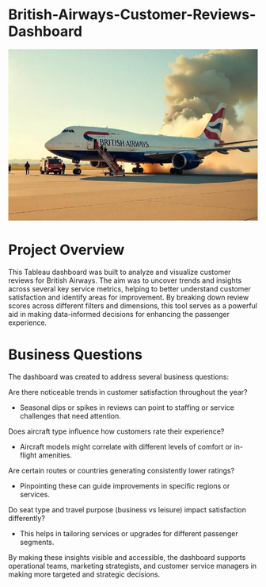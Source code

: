 # British-Airways-Customer-Reviews-Dashboard

![British_Airways_Image](https://github.com/Sphoorthy-T/British-Airways-Customer-Reviews-Dashboard/blob/main/freepik__the-style-is-candid-ima-76-3.jpg)

# Project Overview
This Tableau dashboard was built to analyze and visualize customer reviews for British Airways. The aim was to uncover trends and insights across several key service metrics, helping to better understand customer satisfaction and identify areas for improvement. By breaking down review scores across different filters and dimensions, this tool serves as a powerful aid in making data-informed decisions for enhancing the passenger experience.

# Business Questions 

The dashboard was created to address several business questions:

Are there noticeable trends in customer satisfaction throughout the year?
- Seasonal dips or spikes in reviews can point to staffing or service challenges that need attention.

Does aircraft type influence how customers rate their experience?
- Aircraft models might correlate with different levels of comfort or in-flight amenities.

Are certain routes or countries generating consistently lower ratings?
- Pinpointing these can guide improvements in specific regions or services.

Do seat type and travel purpose (business vs leisure) impact satisfaction differently?
- This helps in tailoring services or upgrades for different passenger segments.

By making these insights visible and accessible, the dashboard supports operational teams, marketing strategists, and customer service managers in making more targeted and strategic decisions.


